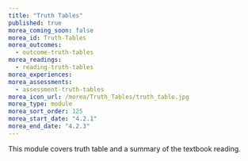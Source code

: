 ```yaml
---
title: "Truth Tables"
published: true
morea_coming_soon: false
morea_id: Truth-Tables
morea_outcomes:
  - outcome-truth-tables
morea_readings:
  - reading-truth-tables
morea_experiences:
morea_assessments:
  - assessment-truth-tables
morea_icon_url: /morea/Truth_Tables/truth_table.jpg
morea_type: module
morea_sort_order: 125
morea_start_date: "4.2.1"
morea_end_date: "4.2.3"
---
```


This module covers truth table and a summary of the textbook reading.
